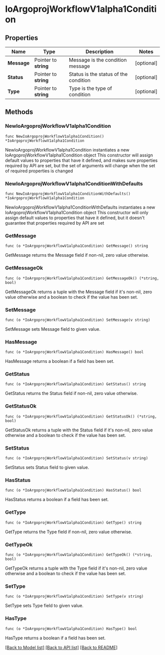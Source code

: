 # IoArgoprojWorkflowV1alpha1Condition

## Properties

Name | Type | Description | Notes
------------ | ------------- | ------------- | -------------
**Message** | Pointer to **string** | Message is the condition message | [optional] 
**Status** | Pointer to **string** | Status is the status of the condition | [optional] 
**Type** | Pointer to **string** | Type is the type of condition | [optional] 

## Methods

### NewIoArgoprojWorkflowV1alpha1Condition

`func NewIoArgoprojWorkflowV1alpha1Condition() *IoArgoprojWorkflowV1alpha1Condition`

NewIoArgoprojWorkflowV1alpha1Condition instantiates a new IoArgoprojWorkflowV1alpha1Condition object
This constructor will assign default values to properties that have it defined,
and makes sure properties required by API are set, but the set of arguments
will change when the set of required properties is changed

### NewIoArgoprojWorkflowV1alpha1ConditionWithDefaults

`func NewIoArgoprojWorkflowV1alpha1ConditionWithDefaults() *IoArgoprojWorkflowV1alpha1Condition`

NewIoArgoprojWorkflowV1alpha1ConditionWithDefaults instantiates a new IoArgoprojWorkflowV1alpha1Condition object
This constructor will only assign default values to properties that have it defined,
but it doesn't guarantee that properties required by API are set

### GetMessage

`func (o *IoArgoprojWorkflowV1alpha1Condition) GetMessage() string`

GetMessage returns the Message field if non-nil, zero value otherwise.

### GetMessageOk

`func (o *IoArgoprojWorkflowV1alpha1Condition) GetMessageOk() (*string, bool)`

GetMessageOk returns a tuple with the Message field if it's non-nil, zero value otherwise
and a boolean to check if the value has been set.

### SetMessage

`func (o *IoArgoprojWorkflowV1alpha1Condition) SetMessage(v string)`

SetMessage sets Message field to given value.

### HasMessage

`func (o *IoArgoprojWorkflowV1alpha1Condition) HasMessage() bool`

HasMessage returns a boolean if a field has been set.

### GetStatus

`func (o *IoArgoprojWorkflowV1alpha1Condition) GetStatus() string`

GetStatus returns the Status field if non-nil, zero value otherwise.

### GetStatusOk

`func (o *IoArgoprojWorkflowV1alpha1Condition) GetStatusOk() (*string, bool)`

GetStatusOk returns a tuple with the Status field if it's non-nil, zero value otherwise
and a boolean to check if the value has been set.

### SetStatus

`func (o *IoArgoprojWorkflowV1alpha1Condition) SetStatus(v string)`

SetStatus sets Status field to given value.

### HasStatus

`func (o *IoArgoprojWorkflowV1alpha1Condition) HasStatus() bool`

HasStatus returns a boolean if a field has been set.

### GetType

`func (o *IoArgoprojWorkflowV1alpha1Condition) GetType() string`

GetType returns the Type field if non-nil, zero value otherwise.

### GetTypeOk

`func (o *IoArgoprojWorkflowV1alpha1Condition) GetTypeOk() (*string, bool)`

GetTypeOk returns a tuple with the Type field if it's non-nil, zero value otherwise
and a boolean to check if the value has been set.

### SetType

`func (o *IoArgoprojWorkflowV1alpha1Condition) SetType(v string)`

SetType sets Type field to given value.

### HasType

`func (o *IoArgoprojWorkflowV1alpha1Condition) HasType() bool`

HasType returns a boolean if a field has been set.


[[Back to Model list]](../README.md#documentation-for-models) [[Back to API list]](../README.md#documentation-for-api-endpoints) [[Back to README]](../README.md)


